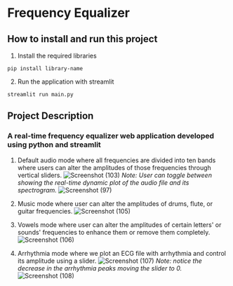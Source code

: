 # Frequency Equalizer
## How to install and run this project
1. Install the required libraries
```
pip install library-name
```
2. Run the application with streamlit
```
streamlit run main.py
```

## Project Description
### A real-time frequency equalizer web application developed using python and streamlit

1. Default audio mode where all frequencies are divided into ten bands where users can alter the amplitudes of those frequencies through vertical sliders.
![Screenshot (103)](https://user-images.githubusercontent.com/93945902/202715878-1dbc1b08-91d5-4409-8e81-2d027272f9d7.png)
*Note: User can toggle between showing the real-time dynamic plot of the audio file and its spectrogram.*
![Screenshot (97)](https://user-images.githubusercontent.com/93945902/202570189-43825517-53a4-4a11-8342-8edad791a4e9.png)

2. Music mode where user can alter the amplitudes of drums, flute, or guitar frequencies.
![Screenshot (105)](https://user-images.githubusercontent.com/93945902/202721562-14ca845e-25b0-457a-81c7-066922496e9b.png)


3. Vowels mode where user can alter the amplitudes of certain letters' or sounds' frequencies to enhance them or remove them completely.
![Screenshot (106)](https://user-images.githubusercontent.com/93945902/202722825-0a08abef-1cbd-4a14-b058-6eb2f9180cd3.png)


4. Arrhythmia mode where we plot an ECG file with arrhythmia and control its amplitude using a slider.
![Screenshot (107)](https://user-images.githubusercontent.com/93945902/202727132-76e71b9c-f046-490c-b6c8-2fc0b7a58fbc.png)
*Note: notice the decrease in the arrhythmia peaks  moving the slider to 0.*
![Screenshot (108)](https://user-images.githubusercontent.com/93945902/202727154-8ce3a231-af5a-4bad-b226-6dad6b2532d2.png)


